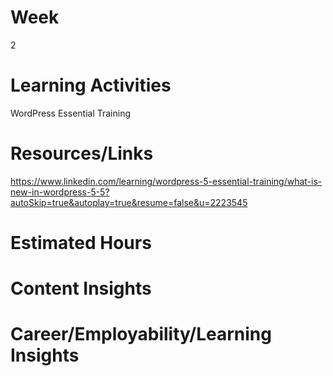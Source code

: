 # Week
2
# Learning Activities
 WordPress Essential Training
# Resources/Links
https://www.linkedin.com/learning/wordpress-5-essential-training/what-is-new-in-wordpress-5-5?autoSkip=true&autoplay=true&resume=false&u=2223545
# Estimated Hours
# Content Insights 
# Career/Employability/Learning Insights

